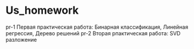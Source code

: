 # Us_homework
pr-1 Первая практическая работа: Бинарная классификация, Линейная регрессия, Дерево решений
pr-2 Вторая рпактическая работа: SVD разложение
